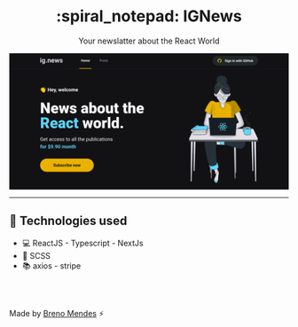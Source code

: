 <h1 align='center'> :spiral_notepad: IGNews</h1>

<p align='center'>Your newslatter about the React World</p>

<img align='center' src='./.github/ignews.png' />


---

## :robot: Technologies used

- :computer: ReactJS - Typescript - NextJs
- :art: SCSS
- :books: axios - stripe 

<br />
<br />

Made by [Breno Mendes](linkedin.com/in/breno-mendes) :zap:
